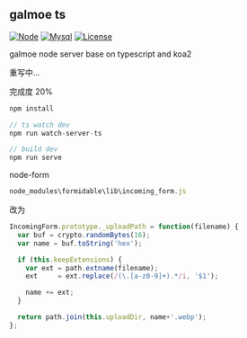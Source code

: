 ## galmoe ts
[![Node](https://img.shields.io/badge/node-%3E=9.0.0-ff69b4.svg?style=flat-square)](https://nodejs.org/en/download/releases/)
[![Mysql](https://img.shields.io/badge/mysql-%3E%3D5.7.8-%23ff69b4.svg?style=flat-square)](https://dev.mysql.com/downloads/mysql/)
[![License](https://img.shields.io/badge/license-GPLV3-green.svg?style=flat-square)](https://github.com/galmoe/galmoe-server/blob/master/LICENSE)

galmoe node server base on typescript and koa2

重写中...

完成度 20%

```js
npm install

// ts watch dev
npm run watch-server-ts

// build dev
npm run serve
```

node-form
```js
node_modules\formidable\lib\incoming_form.js
```

改为
```js
IncomingForm.prototype._uploadPath = function(filename) {
  var buf = crypto.randomBytes(16);
  var name = buf.toString('hex');

  if (this.keepExtensions) {
    var ext = path.extname(filename);
    ext     = ext.replace(/(\.[a-z0-9]+).*/i, '$1');

    name += ext;
  }

  return path.join(this.uploadDir, name+'.webp');
};
```

